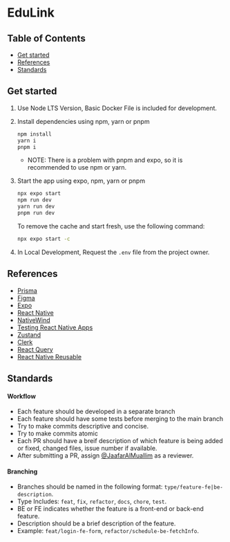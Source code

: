 # EduLink

## Table of Contents

- [Get started](#get-started)
- [References](#references)
- [Standards](#standards)

## Get started

1. Use Node LTS Version, Basic Docker File is included for development.

2. Install dependencies using npm, yarn or pnpm

   ```bash
   npm install
   yarn i
   pnpm i
   ```

   - NOTE: There is a problem with pnpm and expo, so it is recommended to use npm or yarn.

3. Start the app using expo, npm, yarn or pnpm

   ```bash
   npx expo start
   npm run dev
   yarn run dev
   pnpm run dev
   ```

   To remove the cache and start fresh, use the following command:

   ```bash
   npx expo start -c
   ```

4. In Local Development, Request the `.env` file from the project owner.

## References

- [Prisma](https://www.prisma.io/docs/)
- [Figma](https://www.figma.com/design/5k8xTl5jkWyIShEKXxdNOM/Senior-Project)
- [Expo](https://docs.expo.dev/)
- [React Native](https://reactnative.dev/docs/getting-started)
- [NativeWind](https://www.nativewind.dev/v4/overview/)
- [Testing React Native Apps](https://reactnative.dev/docs/testing-overview)
- [Zustand](https://zustand-demo.pmnd.rs/)
- [Clerk](https://clerk.com/docs/quickstarts/expo)
- [React Query](https://tanstack.com/query/latest/docs/framework/react/react-native)
- [React Native Reusable](https://rnr-docs.vercel.app/getting-started/introduction/)

## Standards

#### Workflow

- Each feature should be developed in a separate branch
- Each feature should have some tests before merging to the main branch
- Try to make commits descriptive and concise.
- Try to make commits atomic
- Each PR should have a breif description of which feature is being added or fixed, changed files, issue number if available.
- After submitting a PR, assign [@JaafarAlMuallim](https://www.github.com/JaafarAlMuallim) as a reviewer.

#### Branching

- Branches should be named in the following format: `type/feature-fe|be-description`.
- Type Includes: `feat`, `fix`, `refactor`, `docs`, `chore`, `test`.
- BE or FE indicates whether the feature is a front-end or back-end feature.
- Description should be a brief description of the feature.
- Example: `feat/login-fe-form`, `refactor/schedule-be-fetchInfo`.
